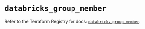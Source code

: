 # `databricks_group_member`

Refer to the Terraform Registry for docs: [`databricks_group_member`](https://registry.terraform.io/providers/databricks/databricks/1.52.0/docs/resources/group_member).
